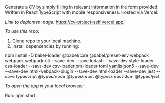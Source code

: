 Generate a CV by simply filling in relevant information in the form provided.
Written in React TypeScript with mobile responsiveness. Hosted via Vercel.

_Link to deploment page:_
https://cv-project-self.vercel.app/

_To use this repo:_

1. Clone repo to your local machine.
2. Install dependencies by running:

npm install -D babel-loader @babel/core @babel/preset-env webpack webpack webpack-cli --save-dev --save lodash --save-dev style-loader css-loader --save-dev csv-loader xml-loader toml yamljs json5 --save-dev --save-dev html-webpack-plugin --save-dev html-loader --save-dev jest --save typescript @types/node @types/react @types/react-dom @types/jest

_To open the app in your local browser:_

Run:
npm start

